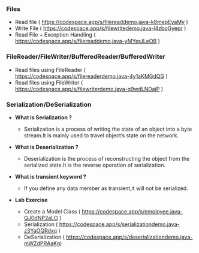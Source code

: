 ### Files

* Read file ( https://codespace.app/s/filereaddemo.java-k8mepEyaMy )
* Write File ( https://codespace.app/s/filewritedemo.java-l4zbqGyepr )
* Read File + Exception Handling ( https://codespace.app/s/filereaddemo.java-yMYerJLeOB )

### FileReader/FileWriter/BufferedReader/BufferedWriter
* Read files using FileReader ( https://codespace.app/s/filereaderdemo.java-4y1aKMGdQG )
* Read files using FileWriter ( https://codespace.app/s/filewriterdemo.java-q9wdLNDajP )

### Serialization/DeSerialization

* **What is Serialization ?**
  * Serialization is a process of writing the state of an object into a byte stream.It is mainly used to travel object’s state on the network.
* **What is Deserialization ?**
  * Deserialization is the process of reconstructing the object from the serialized state.It is the reverse operation of serialization.
* **What is transient keyword ?** 
  * If you define any data member as transient,it will not be serialized.

* **Lab Exercise**
   * Create a Model Class ( https://codespace.app/s/employee.java-QJ0dNP2aLO  )
   * Serialization ( https://codespace.app/s/serializationdemo.java-z3YaOQRdxq )
   * DeSerialization ( https://codespace.app/s/deserializationdemo.java-mWZdPRAaKg)

